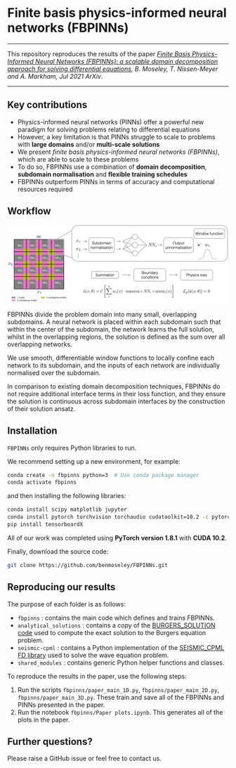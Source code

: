 # Finite basis physics-informed neural networks (FBPINNs)
---

This repository reproduces the results of the paper *[Finite Basis Physics-Informed Neural Networks (FBPINNs): a scalable domain decomposition approach for solving differential equations](https://arxiv.org/abs/2107.07871), B. Moseley, T. Nissen-Meyer and A. Markham, Jul 2021 ArXiv*.

---

## Key contributions

- Physics-informed neural networks (PINNs) offer a powerful new paradigm for solving problems relating to differential equations
- However, a key limitation is that PINNs struggle to scale to problems with **large domains** and/or **multi-scale solutions**
- We present *finite basis physics-informed neural networks (FBPINNs)*, which are able to scale to these problems
- To do so, FBPINNs use a combination of **domain decomposition**, **subdomain normalisation** and **flexible training schedules**
- FBPINNs outperform PINNs in terms of accuracy and computational resources required

## Workflow

<img src="figures/workflow.png" width="850">

FBPINNs divide the problem domain into many small, overlapping subdomains. A neural network is placed within each subdomain such that within the center of the subdomain, the network learns the full solution, whilst in the overlapping regions, the solution is defined as the sum over all overlapping networks. 

We use smooth, differentiable window functions to locally confine each network to its subdomain, and the inputs of each network are individually normalised over the subdomain.

In comparison to existing domain decomposition techniques, FBPINNs do not require additional interface terms in their loss function, and they ensure the solution is continuous across subdomain interfaces by the construction of their solution ansatz.

## Installation

`FBPINNs` only requires Python libraries to run.

We recommend setting up a new environment, for example:

```bash
conda create -n fbpinns python=3  # Use conda package manager
conda activate fbpinns
```
and then installing the following libraries:
```bash
conda install scipy matplotlib jupyter
conda install pytorch torchvision torchaudio cudatoolkit=10.2 -c pytorch
pip install tensorboardX
```

All of our work was completed using **PyTorch version 1.8.1** with **CUDA 10.2**.

Finally, download the source code:

```bash
git clone https://github.com/benmoseley/FBPINNs.git
```


## Reproducing our results

The purpose of each folder is as follows:

- `fbpinns` : contains the main code which defines and trains FBPINNs.
- `analytical_solutions` : contains a copy of the [BURGERS_SOLUTION code](https://people.sc.fsu.edu/~jburkardt/py_src/burgers_solution/burgers_solution.html) used to compute the exact solution to the Burgers equation problem.
- `seismic-cpml` : contains a Python implementation of the [SEISMIC_CPML FD library](https://github.com/geodynamics/seismic_cpml) used to solve the wave equation problem.
- `shared_modules` : contains generic Python helper functions and classes.

To reproduce the results in the paper, use the following steps:

1. Run the scripts `fbpinns/paper_main_1D.py`, `fbpinns/paper_main_2D.py`, `fbpinns/paper_main_3D.py`. These train and save all of the FBPINNs and PINNs presented in the paper.
2. Run the notebook `fbpinns/Paper plots.ipynb`. This generates all of the plots in the paper.

## Further questions?

Please raise a GitHub issue or feel free to contact us.
